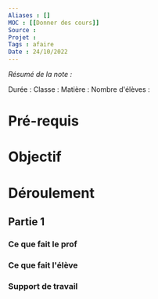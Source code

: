```yaml
---
Aliases : []
MOC : [[Donner des cours]]
Source :
Projet :
Tags : afaire
Date : 24/10/2022
---
```


*Résumé de la note :*

Durée :
Classe :
Matière : 
Nombre d'élèves  : 

# Pré-requis



# Objectif



# Déroulement

## Partie 1


### Ce que fait le prof



### Ce que fait l'élève



### Support de travail


